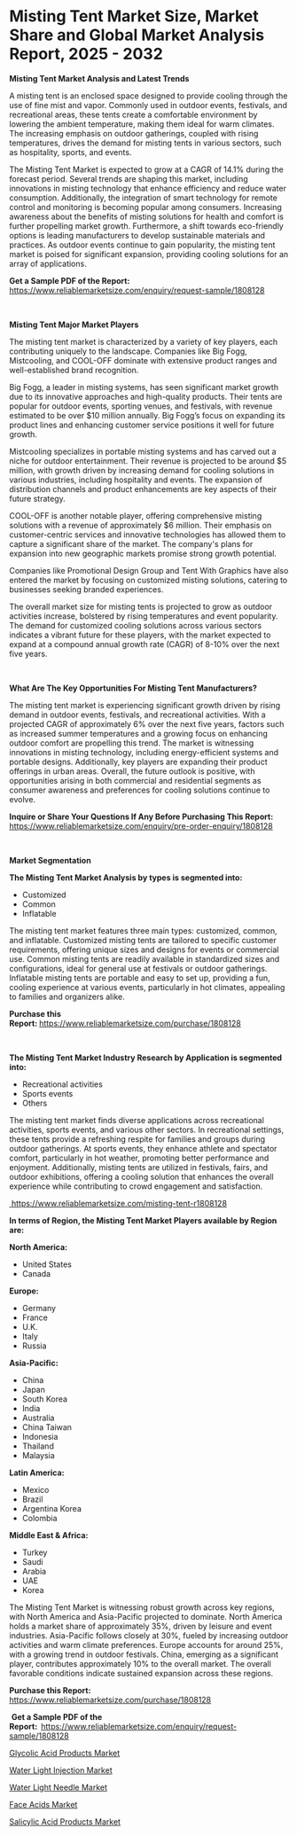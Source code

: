 <p><h1>Misting Tent Market Size, Market Share and Global Market Analysis Report, 2025 - 2032</h1></p><p><strong>Misting Tent Market Analysis and Latest Trends</strong></p>
<p><p>A misting tent is an enclosed space designed to provide cooling through the use of fine mist and vapor. Commonly used in outdoor events, festivals, and recreational areas, these tents create a comfortable environment by lowering the ambient temperature, making them ideal for warm climates. The increasing emphasis on outdoor gatherings, coupled with rising temperatures, drives the demand for misting tents in various sectors, such as hospitality, sports, and events.</p><p>The Misting Tent Market is expected to grow at a CAGR of 14.1% during the forecast period. Several trends are shaping this market, including innovations in misting technology that enhance efficiency and reduce water consumption. Additionally, the integration of smart technology for remote control and monitoring is becoming popular among consumers. Increasing awareness about the benefits of misting solutions for health and comfort is further propelling market growth. Furthermore, a shift towards eco-friendly options is leading manufacturers to develop sustainable materials and practices. As outdoor events continue to gain popularity, the misting tent market is poised for significant expansion, providing cooling solutions for an array of applications.</p></p>
<p><strong>Get a Sample PDF of the Report:&nbsp;</strong> <a href="https://www.reliablemarketsize.com/enquiry/request-sample/1808128?utm_campaign=2113&utm_medium=2&utm_source=Github&utm_content=ia&utm_term=04042025&utm_id=misting-tent">https://www.reliablemarketsize.com/enquiry/request-sample/1808128</a></p>
<p>&nbsp;</p>
<p><strong>Misting Tent Major Market Players</strong></p>
<p><p>The misting tent market is characterized by a variety of key players, each contributing uniquely to the landscape. Companies like Big Fogg, Mistcooling, and COOL-OFF dominate with extensive product ranges and well-established brand recognition.</p><p>Big Fogg, a leader in misting systems, has seen significant market growth due to its innovative approaches and high-quality products. Their tents are popular for outdoor events, sporting venues, and festivals, with revenue estimated to be over $10 million annually. Big Fogg’s focus on expanding its product lines and enhancing customer service positions it well for future growth.</p><p>Mistcooling specializes in portable misting systems and has carved out a niche for outdoor entertainment. Their revenue is projected to be around $5 million, with growth driven by increasing demand for cooling solutions in various industries, including hospitality and events. The expansion of distribution channels and product enhancements are key aspects of their future strategy.</p><p>COOL-OFF is another notable player, offering comprehensive misting solutions with a revenue of approximately $6 million. Their emphasis on customer-centric services and innovative technologies has allowed them to capture a significant share of the market. The company's plans for expansion into new geographic markets promise strong growth potential.</p><p>Companies like Promotional Design Group and Tent With Graphics have also entered the market by focusing on customized misting solutions, catering to businesses seeking branded experiences.</p><p>The overall market size for misting tents is projected to grow as outdoor activities increase, bolstered by rising temperatures and event popularity. The demand for customized cooling solutions across various sectors indicates a vibrant future for these players, with the market expected to expand at a compound annual growth rate (CAGR) of 8-10% over the next five years.</p></p>
<p>&nbsp;</p>
<p><strong>What Are The Key Opportunities For Misting Tent Manufacturers?</strong></p>
<p><p>The misting tent market is experiencing significant growth driven by rising demand in outdoor events, festivals, and recreational activities. With a projected CAGR of approximately 6% over the next five years, factors such as increased summer temperatures and a growing focus on enhancing outdoor comfort are propelling this trend. The market is witnessing innovations in misting technology, including energy-efficient systems and portable designs. Additionally, key players are expanding their product offerings in urban areas. Overall, the future outlook is positive, with opportunities arising in both commercial and residential segments as consumer awareness and preferences for cooling solutions continue to evolve.</p></p>
<p><strong>Inquire or Share Your Questions If Any Before Purchasing This Report:</strong> <a href="https://www.reliablemarketsize.com/enquiry/pre-order-enquiry/1808128?utm_campaign=2113&utm_medium=2&utm_source=Github&utm_content=ia&utm_term=04042025&utm_id=misting-tent">https://www.reliablemarketsize.com/enquiry/pre-order-enquiry/1808128</a></p>
<p>&nbsp;</p>
<p><strong>Market Segmentation</strong></p>
<p><strong>The Misting Tent Market Analysis by types is segmented into:</strong></p>
<p><ul><li>Customized</li><li>Common</li><li>Inflatable</li></ul></p>
<p><p>The misting tent market features three main types: customized, common, and inflatable. Customized misting tents are tailored to specific customer requirements, offering unique sizes and designs for events or commercial use. Common misting tents are readily available in standardized sizes and configurations, ideal for general use at festivals or outdoor gatherings. Inflatable misting tents are portable and easy to set up, providing a fun, cooling experience at various events, particularly in hot climates, appealing to families and organizers alike.</p></p>
<p><strong>Purchase this Report:&nbsp;</strong><a href="https://www.reliablemarketsize.com/purchase/1808128?utm_campaign=2113&utm_medium=2&utm_source=Github&utm_content=ia&utm_term=04042025&utm_id=misting-tent">https://www.reliablemarketsize.com/purchase/1808128</a></p>
<p>&nbsp;</p>
<p><strong>The Misting Tent Market Industry Research by Application is segmented into:</strong></p>
<p><ul><li>Recreational activities</li><li>Sports events</li><li>Others</li></ul></p>
<p><p>The misting tent market finds diverse applications across recreational activities, sports events, and various other sectors. In recreational settings, these tents provide a refreshing respite for families and groups during outdoor gatherings. At sports events, they enhance athlete and spectator comfort, particularly in hot weather, promoting better performance and enjoyment. Additionally, misting tents are utilized in festivals, fairs, and outdoor exhibitions, offering a cooling solution that enhances the overall experience while contributing to crowd engagement and satisfaction.</p></p>
<p><a href="https://www.reliablemarketsize.com/misting-tent-r1808128?utm_campaign=2113&utm_medium=2&utm_source=Github&utm_content=ia&utm_term=04042025&utm_id=misting-tent">&nbsp;https://www.reliablemarketsize.com/misting-tent-r1808128</a></p>
<p><strong>In terms of Region, the Misting Tent Market Players available by Region are:</strong></p>
<p>
    <p> <strong> North America: </strong>
        <ul>
            <li>United States</li>
            <li>Canada</li>
        </ul>
        </p> 
    <p> <strong> Europe: </strong>
        <ul>
            <li>Germany</li>
            <li>France</li>
            <li>U.K.</li>
            <li>Italy</li>
            <li>Russia</li>
        </ul>
        </p> 
    <p> <strong> Asia-Pacific: </strong>
        <ul>
            <li>China</li>
            <li>Japan</li>
            <li>South Korea</li>
            <li>India</li>
            <li>Australia</li>
            <li>China Taiwan</li>
            <li>Indonesia</li>
            <li>Thailand</li>
            <li>Malaysia</li>
        </ul>
        </p> 
    <p> <strong> Latin America: </strong>
        <ul>
            <li>Mexico</li>
            <li>Brazil</li>
            <li>Argentina Korea</li>
            <li>Colombia</li>
        </ul>
        </p> 
    <p> <strong> Middle East & Africa: </strong>
        <ul>
            <li>Turkey</li>
            <li>Saudi</li>
            <li>Arabia</li>
            <li>UAE</li>
            <li>Korea</li>
        </ul>
    </p>
    </p>
<p><p>The Misting Tent Market is witnessing robust growth across key regions, with North America and Asia-Pacific projected to dominate. North America holds a market share of approximately 35%, driven by leisure and event industries. Asia-Pacific follows closely at 30%, fueled by increasing outdoor activities and warm climate preferences. Europe accounts for around 25%, with a growing trend in outdoor festivals. China, emerging as a significant player, contributes approximately 10% to the overall market. The overall favorable conditions indicate sustained expansion across these regions.</p></p>
<p><strong>Purchase this Report: </strong><a href="https://www.reliablemarketsize.com/purchase/1808128?utm_campaign=2113&utm_medium=2&utm_source=Github&utm_content=ia&utm_term=04042025&utm_id=misting-tent">https://www.reliablemarketsize.com/purchase/1808128</a></p>
<p>&nbsp;<strong>Get a Sample PDF of the Report:&nbsp;&nbsp;</strong><a href="https://www.reliablemarketsize.com/enquiry/request-sample/1808128?utm_campaign=2113&utm_medium=2&utm_source=Github&utm_content=ia&utm_term=04042025&utm_id=misting-tent">https://www.reliablemarketsize.com/enquiry/request-sample/1808128</a></p>
<p><strong></strong></p>
<p><p><a href="https://github.com/gackesaizaze/Market-Research-Report-List-1/blob/main/glycolic-acid-products-market.md?utm_campaign=2113&utm_medium=2&utm_source=Github&utm_content=ia&utm_term=04042025&utm_id=misting-tent">Glycolic Acid Products Market</a></p><p><a href="https://github.com/mafuzakirju/Market-Research-Report-List-1/blob/main/water-light-injection-market.md?utm_campaign=2113&utm_medium=2&utm_source=Github&utm_content=ia&utm_term=04042025&utm_id=misting-tent">Water Light Injection Market</a></p><p><a href="https://github.com/Mayankdeswa/Market-Research-Report-List-1/blob/main/water-light-needle-market.md?utm_campaign=2113&utm_medium=2&utm_source=Github&utm_content=ia&utm_term=04042025&utm_id=misting-tent">Water Light Needle Market</a></p><p><a href="https://github.com/izetajhazuga/Market-Research-Report-List-1/blob/main/face-acids-market.md?utm_campaign=2113&utm_medium=2&utm_source=Github&utm_content=ia&utm_term=04042025&utm_id=misting-tent">Face Acids Market</a></p><p><a href="https://github.com/keolalelekr8/Market-Research-Report-List-1/blob/main/salicylic-acid-products-market.md?utm_campaign=2113&utm_medium=2&utm_source=Github&utm_content=ia&utm_term=04042025&utm_id=misting-tent">Salicylic Acid Products Market</a></p></p>